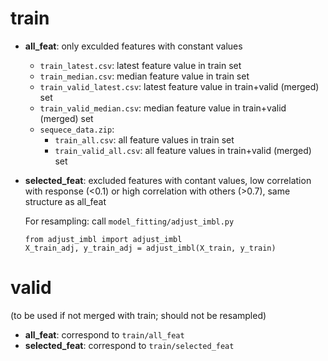 # train
- __all_feat__: only exculded features with constant values
    - `train_latest.csv`: latest feature value in train set
    - `train_median.csv`: median feature value in train set
    - `train_valid_latest.csv`: latest feature value in train+valid (merged) set
    - `train_valid_median.csv`: median feature value in train+valid (merged) set
    - `sequece_data.zip`:
        - `train_all.csv`: all feature values in train set
        - `train_valid_all.csv`: all feature values in train+valid (merged) set
- __selected_feat__: excluded features with contant values, low correlation with response (<0.1) or high correlation with others (>0.7),
   same structure as all_feat

  For resampling: call `model_fitting/adjust_imbl.py`
  ```
  from adjust_imbl import adjust_imbl
  X_train_adj, y_train_adj = adjust_imbl(X_train, y_train)
  ```
# valid
(to be used if not merged with train; should not be resampled)
- __all_feat__: correspond to `train/all_feat`
- __selected_feat__: correspond to  `train/selected_feat`
  

